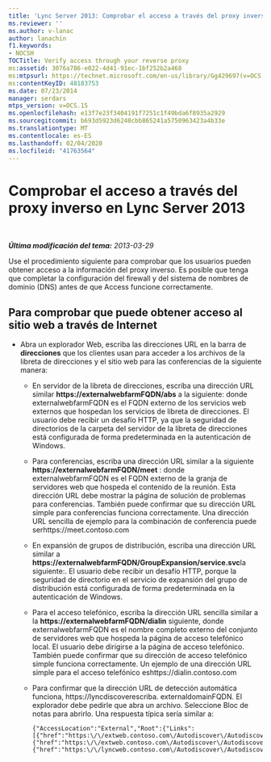 ```yaml
---
title: 'Lync Server 2013: Comprobar el acceso a través del proxy inverso'
ms.reviewer: ''
ms.author: v-lanac
author: lanachin
f1.keywords:
- NOCSH
TOCTitle: Verify access through your reverse proxy
ms:assetid: 3076a786-e022-4d41-91ec-1bf252b2a468
ms:mtpsurl: https://technet.microsoft.com/en-us/library/Gg429697(v=OCS.15)
ms:contentKeyID: 48183753
ms.date: 07/23/2014
manager: serdars
mtps_version: v=OCS.15
ms.openlocfilehash: e13f7e23f3404191f7251c1f49bda6f8935a2929
ms.sourcegitcommit: b693d5923d6240cbb865241a5750963423a4b33e
ms.translationtype: MT
ms.contentlocale: es-ES
ms.lasthandoff: 02/04/2020
ms.locfileid: "41763564"
---
```

<div data-xmlns="http://www.w3.org/1999/xhtml">

<div class="topic" data-xmlns="http://www.w3.org/1999/xhtml" data-msxsl="urn:schemas-microsoft-com:xslt" data-cs="http://msdn.microsoft.com/en-us/">

<div data-asp="http://msdn2.microsoft.com/asp">

# <a name="verify-access-through-your-reverse-proxy-in-lync-server-2013"></a>Comprobar el acceso a través del proxy inverso en Lync Server 2013

</div>

<div id="mainSection">

<div id="mainBody">

<span> </span>

_**Última modificación del tema:** 2013-03-29_

Use el procedimiento siguiente para comprobar que los usuarios pueden obtener acceso a la información del proxy inverso. Es posible que tenga que completar la configuración del firewall y del sistema de nombres de dominio (DNS) antes de que Access funcione correctamente.

<div>

## <a name="to-verify-that-you-can-access-the-website-through-the-internet"></a>Para comprobar que puede obtener acceso al sitio web a través de Internet

  - Abra un explorador Web, escriba las direcciones URL en la barra de **direcciones** que los clientes usan para acceder a los archivos de la libreta de direcciones y el sitio web para las conferencias de la siguiente manera:
    
      - En servidor de la libreta de direcciones, escriba una dirección URL similar **https://externalwebfarmFQDN/abs** a la siguiente: donde externalwebfarmFQDN es el FQDN externo de los servicios web externos que hospedan los servicios de libreta de direcciones. El usuario debe recibir un desafío HTTP, ya que la seguridad de directorios de la carpeta del servidor de la libreta de direcciones está configurada de forma predeterminada en la autenticación de Windows.
    
      - Para conferencias, escriba una dirección URL similar a la siguiente **https://externalwebfarmFQDN/meet** : donde externalwebfarmFQDN es el FQDN externo de la granja de servidores web que hospeda el contenido de la reunión. Esta dirección URL debe mostrar la página de solución de problemas para conferencias. También puede confirmar que su dirección URL simple para conferencias funciona correctamente. Una dirección URL sencilla de ejemplo para la combinación de conferencia puede serhttps://meet.contoso.com
    
      - En expansión de grupos de distribución, escriba una dirección URL similar a **https://externalwebfarmFQDN/GroupExpansion/service.svc**la siguiente:. El usuario debe recibir un desafío HTTP, porque la seguridad de directorio en el servicio de expansión del grupo de distribución está configurada de forma predeterminada en la autenticación de Windows.
    
      - Para el acceso telefónico, escriba la dirección URL sencilla similar a la **https://externalwebfarmFQDN/dialin** siguiente, donde externalwebfarmFQDN es el nombre completo externo del conjunto de servidores web que hospeda la página de acceso telefónico local. El usuario debe dirigirse a la página de acceso telefónico. También puede confirmar que su dirección de acceso telefónico simple funciona correctamente. Un ejemplo de una dirección URL simple para el acceso telefónico eshttps://dialin.contoso.com
    
      - Para confirmar que la dirección URL de detección automática funciona, https://lyncdiscoverescriba. externaldomainFQDN. El explorador debe pedirle que abra un archivo. Seleccione Bloc de notas para abrirlo. Una respuesta típica sería similar a:
        
            {"AccessLocation":"External","Root":{"Links":[{"href":"https:\/\/extweb.contoso.com\/Autodiscover\/AutodiscoverService.svc\/root\/domain","token":"Domain"},
            {"href":"https:\/\/extweb.contoso.com\/Autodiscover\/AutodiscoverService.svc\/root\/user","token":"User"},
            {"href":"https:\/\/lyncweb.contoso.com\/Autodiscover\/AutodiscoverService.svc\/root\/oauth\/user","token":"OAuth"}]}}

</div>

</div>

<span> </span>

</div>

</div>

</div>

